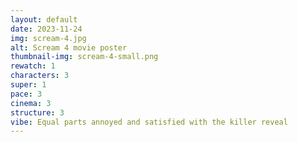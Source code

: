 ```yaml
---
layout: default
date: 2023-11-24
img: scream-4.jpg
alt: Scream 4 movie poster
thumbnail-img: scream-4-small.png
rewatch: 1
characters: 3
super: 1
pace: 3
cinema: 3
structure: 3
vibe: Equal parts annoyed and satisfied with the killer reveal
---
```


